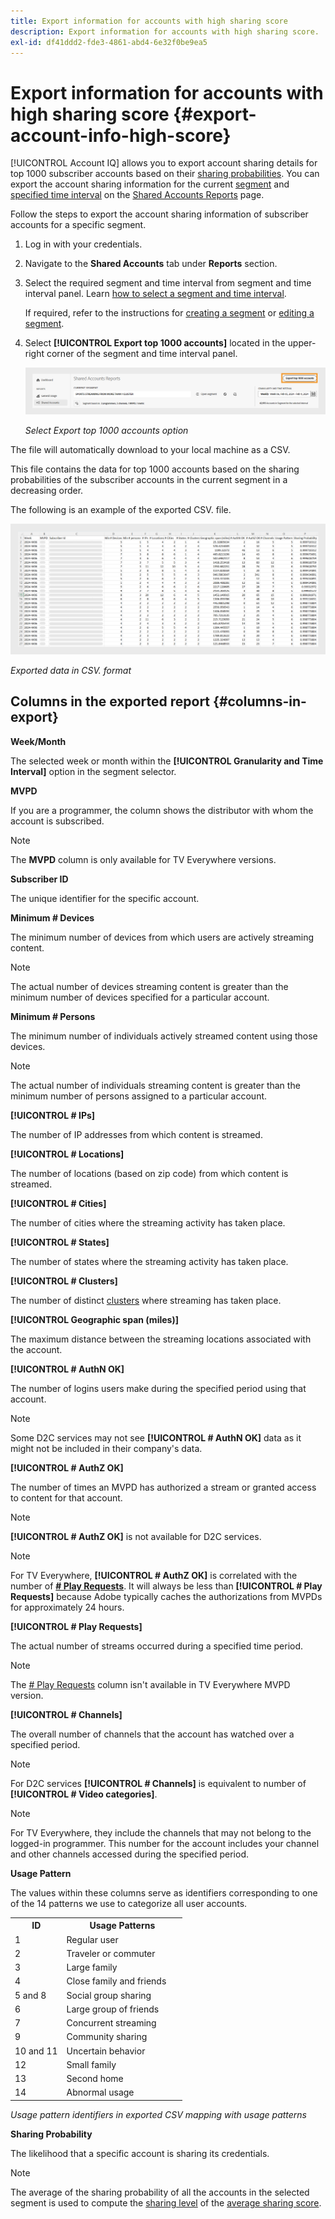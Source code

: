 ```yaml
---
title: Export information for accounts with high sharing score
description: Export information for accounts with high sharing score.
exl-id: df41ddd2-fde3-4861-abd4-6e32f0be9ea5
---
```

# Export information for accounts with high sharing score {#export-account-info-high-score}

[!UICONTROL Account IQ] allows you to export account sharing details for top 1000 subscriber accounts based on their [sharing probabilities](/help/accountiq/product-concepts.md#account-sharing-probability-def). You can export the account sharing information for the current [segment](/help/accountiq/product-concepts.md#segment-def) and [specified time interval](/help/accountiq/product-concepts.md#time-interval-def) on the [Shared Accounts Reports](/help/accountiq/shared-acc-reports.md) page.

Follow the steps to export the account sharing information of subscriber accounts for a specific segment.

1. Log in with your credentials.
1. Navigate to the **Shared Accounts** tab under **Reports** section.
1. Select the required segment and time interval from segment and time interval panel. Learn [how to select a segment and time interval](segments-timeinterval.md).

   If required, refer to the instructions for [creating a segment](work-with-segments.md#create-new-segment) or [editing a segment](work-with-segments.md#edit-segment).

1. Select **[!UICONTROL Export top 1000 accounts]** located in the upper-right corner of the segment and time interval panel.

   ![Export top 1000 accounts](assets/export-top-1000-accounts.png)

   *Select Export top 1000 accounts option*

The file will automatically download to your local machine as a CSV. 

This file contains the data for top 1000 accounts based on the sharing probabilities of the subscriber accounts in the current segment in a decreasing order.

The following is an example of the exported CSV. file.

![exported data in CSV. format](assets/exported-csv.png)

*Exported data in CSV. format*

## Columns in the exported report {#columns-in-export}

**Week/Month**  

The selected week or month within the **[!UICONTROL Granularity and Time Interval]** option in the segment selector. 

**MVPD** 

If you are a programmer, the column shows the distributor with whom the account is subscribed.

>[!NOTE]
>
> The **MVPD** column is only available for TV Everywhere versions. 

**Subscriber ID** 

The unique identifier for the specific account.

**Minimum # Devices** 

The minimum number of devices from which users are actively streaming content. 

>[!NOTE]
>
>The actual number of devices streaming content is greater than the minimum number of devices specified for a particular account. 

**Minimum # Persons**  

The minimum number of individuals actively streamed content using those devices.

>[!NOTE]
>
>The actual number of individuals streaming content is greater than the minimum number of persons assigned to a particular account. 

**[!UICONTROL # IPs]** 

The number of IP addresses from which content is streamed. 

**[!UICONTROL # Locations]** 

The number of locations (based on zip code) from which content is streamed. 

**[!UICONTROL # Cities]**

The number of cities where the streaming activity has taken place.

**[!UICONTROL # States]**

The number of states where the streaming activity has taken place.

**[!UICONTROL # Clusters]**

The number of distinct [clusters](/help/accountiq/product-concepts.md#cluster-def) where streaming has taken place.

**[!UICONTROL Geographic span (miles)]**

The maximum distance between the streaming locations associated with the account.

**[!UICONTROL # AuthN OK]**

The number of logins users make during the specified period using that account.

>[!NOTE]
>
> Some D2C services may not see **[!UICONTROL # AuthN OK]** data as it might not be included in their company's data.

**[!UICONTROL # AuthZ OK]**

The number of times an MVPD has authorized a stream or granted access to content for that account.

>[!NOTE]
>
>**[!UICONTROL # AuthZ OK]** is not available for D2C services. 

>[!NOTE]
>
>For TV Everywhere, **[!UICONTROL # AuthZ OK]** is correlated with the number of **[# Play Requests](/help/accountiq/product-concepts.md##play-requests-def)**. It will always be less than **[!UICONTROL # Play Requests]** because Adobe typically caches the authorizations from MVPDs for approximately 24 hours.


**[!UICONTROL # Play Requests]**

The actual number of streams occurred during a specified time period.

   >[!NOTE]
   >
   >The [# Play Requests](/help/accountiq/product-concepts.md##play-requests-def) column isn't available in TV Everywhere MVPD version.

**[!UICONTROL # Channels]**

The overall number of channels that the account has watched over a specified period.

>[!NOTE]
>
> For D2C services **[!UICONTROL # Channels]** is equivalent to number of **[!UICONTROL # Video categories]**. 

>[!NOTE]
>
>For TV Everywhere, they include the channels that may not belong to the logged-in programmer. This number for the account includes your channel and other channels accessed during the specified period.


**Usage Pattern**

The values within these columns serve as identifiers corresponding to one of the 14 patterns we use to categorize all user accounts.

<table>
    <tbody>
      <tr>
        <th style="width:30%">ID</th>
        <th style="width:70%">Usage Patterns</th>
      </tr>
      <tr>
        <td>1</td>
        <td>Regular user</td>
      </tr>
      <tr>
        <td>2</td>
        <td>Traveler or commuter</td>
      </tr>
      <tr>
        <td>3</td>
        <td>Large family</td>
      </tr>
      <tr>
        <td>4</td>
        <td>Close family and friends</td>
      </tr>
      </tr>
         <td>5 and 8</td>
         <td>Social group sharing</td>
      </tr>
      </tr>
         <td>6</td>
         <td>Large group of friends</td>
      </tr>
      </tr>
         <td>7</td>
         <td>Concurrent streaming</td>
      </tr>
      </tr>
         <td>9</td>
         <td>Community sharing</td>
      </tr>
      </tr>
         <td>10 and 11</td>
         <td>Uncertain behavior</td>
      </tr>
      </tr>
         <td>12</td>
         <td>Small family</td>
      </tr>
      </tr>
         <td>13</td>
         <td>Second home </td>
      </tr>
      </tr>
         <td>14</td>
         <td>Abnormal usage</td>
      </tr>
    </tbody>
  </table>

*Usage pattern identifiers in exported CSV mapping with usage patterns*

**Sharing Probability**

The likelihood that a specific account is sharing its credentials.

>[!NOTE]
>
> The average of the sharing probability of all the accounts in the selected segment is used to compute the [sharing level](/help/accountiq/data-panels.md#sharing-level) of the [average sharing score](/help/accountiq/data-panels.md#aggregated-sharing).
